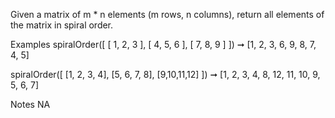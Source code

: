 Given a matrix of m * n elements (m rows, n columns), return all elements of the matrix in spiral order.

Examples
spiralOrder([
  [ 1, 2, 3 ],
  [ 4, 5, 6 ],
  [ 7, 8, 9 ]
]) ➞ [1, 2, 3, 6, 9, 8, 7, 4, 5]

spiralOrder([
  [1, 2, 3, 4],
  [5, 6, 7, 8],
  [9,10,11,12]
]) ➞ [1, 2, 3, 4, 8, 12, 11, 10, 9, 5, 6, 7]

Notes
NA